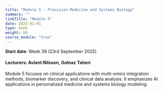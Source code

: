 ```yaml
---
title: "Module 5 - Precision Medicine and Systems Biology"
summary: ""
linkTitle: "Module 5"
date: 2025-01-01
type: book
weight: 60
course_module: "true"
---
```


**Start date**: Week 39 (23rd September 2025)

#### Lecturers: Avlant Nilsson, Golnaz Taheri

Module 5 focuses on clinical applications with multi-omics integration methods, biomarker discovery, and clinical data analysis. It emphasizes AI applications in personalized medicine and systems biology modeling.
